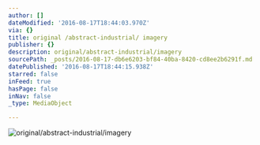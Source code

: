 ```yaml
---
author: []
dateModified: '2016-08-17T18:44:03.970Z'
via: {}
title: original /abstract-industrial/ imagery
publisher: {}
description: original/abstract-industrial/imagery
sourcePath: _posts/2016-08-17-db6e6203-bf84-40ba-8420-cd8ee2b6291f.md
datePublished: '2016-08-17T18:44:15.938Z'
starred: false
inFeed: true
hasPage: false
inNav: false
_type: MediaObject

---
```

![original/abstract-industrial/imagery](https://the-grid-user-content.s3-us-west-2.amazonaws.com/4ef75018-f2e6-4f5c-93eb-a2f0b1c53984.jpg)